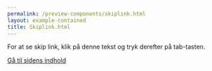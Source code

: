 ```yaml
--- 
permalink: /preview-components/skiplink.html
layout: example-contained 
title: Skiplink.html
---
```

<p>For at se skip link, klik på denne tekst og tryk derefter på tab-tasten.
</p>

<a href="#main-content" class="skipnav">Gå til sidens indhold</a>